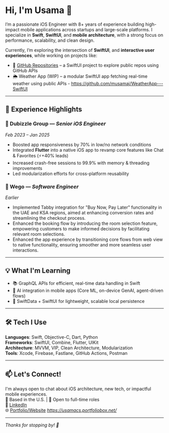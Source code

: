 # Hi, I'm Usama 👋

I’m a passionate iOS Engineer with 8+ years of experience building high-impact mobile applications across startups and large-scale platforms. I specialize in **Swift**, **SwiftUI**, and **mobile architecture**, with a strong focus on performance, scalability, and clean design.

Currently, I’m exploring the intersection of **SwiftUI**, and **interactive user experiences**, while working on projects like:
- 📱 [GitHub Repositories](https://github.com/musamaj/SwiftUIPractice) – a SwiftUI project to explore public repos using GitHub APIs
- 🌦️ Weather App (WIP) – a modular SwiftUI app fetching real-time weather using public APIs - https://github.com/musamaj/WeatherApp---SwiftUI

---

## 🚀 Experience Highlights

### 🏢 Dubizzle Group — *Senior iOS Engineer*
*Feb 2023 – Jan 2025*
- Boosted app responsiveness by 70% in low/no network conditions
- Integrated **Flutter** into a native iOS app to revamp core features like Chat & Favorites (⚡️+40% leads)
- Increased crash-free sessions to 99.9% with memory & threading improvements
- Led modularization efforts for cross-platform reusability

### 🏢 Wego — *Software Engineer*
*Earlier*
- Implemented Tabby integration for "Buy Now, Pay Later" functionality in the UAE and KSA regions, aimed at enhancing conversion rates and streamlining the checkout process.
- Enhanced the booking flow by introducing the room selection feature, empowering customers to make informed decisions by facilitating relevant room selections.
- Enhanced the app experience by transitioning core flows from web view to native functionality, ensuring smoother and more seamless user interactions.

---

## 💡 What I'm Learning
- 📚 GraphQL APIs for efficient, real-time data handling in Swift
- 🧠 AI integration in mobile apps (Core ML, on-device GenAI, agent-driven flows)
- 🧱 SwiftData + SwiftUI for lightweight, scalable local persistence

---

## 🛠️ Tech I Use

**Languages**: Swift, Objective-C, Dart, Python  
**Frameworks**: SwiftUI, Combine, Flutter, UIKit  
**Architecture**: MVVM, VIP, Clean Architecture, Modularization  
**Tools**: Xcode, Firebase, Fastlane, GitHub Actions, Postman  

---

## 📫 Let's Connect!

I'm always open to chat about iOS architecture, new tech, or impactful mobile experiences.  
📍 Based in the U.S. | 💼 Open to full-time roles  
🔗 [LinkedIn](https://www.linkedin.com/in/muhammad-usama-jamil-85b5a999/)  
🌐 [Portfolio/Website](#) *https://usamacs.portfoliobox.net/*  

---

*Thanks for stopping by! 🌟*
